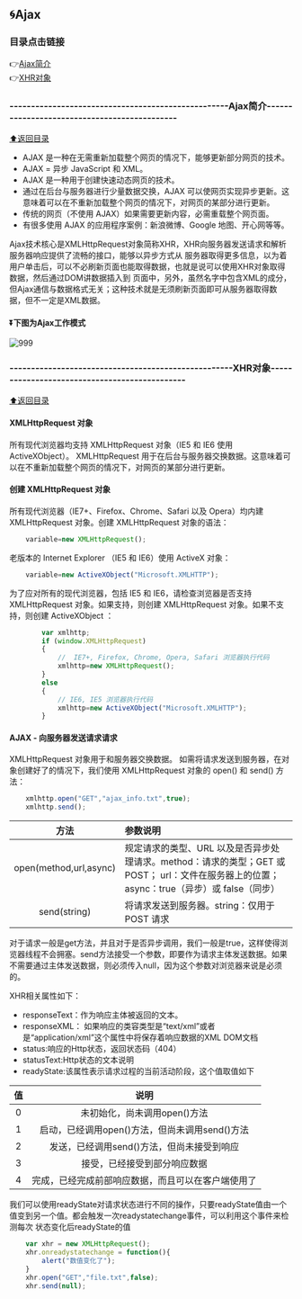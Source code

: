 ## :cyclone:Ajax ##

<p id="title"></p>

### 目录点击链接 ###
:point_right:<a href="#one" >Ajax简介<a><br>
:point_right:<a href="#two" >XHR对象<a><br>

<p id = "one"></p>

### ---------------------------------------------------Ajax简介--------------------------------------------- ###

<a href="#title">:arrow_up:返回目录</a>
* AJAX 是一种在无需重新加载整个网页的情况下，能够更新部分网页的技术。
* AJAX = 异步 JavaScript 和 XML。
* AJAX 是一种用于创建快速动态网页的技术。
* 通过在后台与服务器进行少量数据交换，AJAX 可以使网页实现异步更新。这意味着可以在不重新加载整个网页的情况下，对网页的某部分进行更新。
* 传统的网页（不使用 AJAX）如果需要更新内容，必需重载整个网页面。
* 有很多使用 AJAX 的应用程序案例：新浪微博、Google 地图、开心网等等。

Ajax技术核心是XMLHttpRequest对象简称XHR，XHR向服务器发送请求和解析服务器响应提供了流畅的接口，能够以异步方式从
服务器取得更多信息，以为着用户单击后，可以不必刷新页面也能取得数据，也就是说可以使用XHR对象取得数据，然后通过DOM讲数据插入到
页面中，另外，虽然名字中包含XML的成分，但Ajax通信与数据格式无关；这种技术就是无须刷新页面即可从服务器取得数据，但不一定是XML数据。

#### :arrow_double_down:下图为Ajax工作模式 ####

![999](http://www.runoob.com/images/ajax.gif)

<p id = "two"></p>

### ----------------------------------------------------XHR对象---------------------------------------------- ###

<a href="#title">:arrow_up:返回目录</a>
#### XMLHttpRequest 对象 ####
所有现代浏览器均支持 XMLHttpRequest 对象（IE5 和 IE6 使用 ActiveXObject）。
XMLHttpRequest 用于在后台与服务器交换数据。这意味着可以在不重新加载整个网页的情况下，对网页的某部分进行更新。
#### 创建 XMLHttpRequest 对象 ####
所有现代浏览器（IE7+、Firefox、Chrome、Safari 以及 Opera）均内建 XMLHttpRequest 对象。创建 XMLHttpRequest 对象的语法：

```JavaScript
    variable=new XMLHttpRequest();
```
老版本的 Internet Explorer （IE5 和 IE6）使用 ActiveX 对象：

```JavaScript
    variable=new ActiveXObject("Microsoft.XMLHTTP");
```
为了应对所有的现代浏览器，包括 IE5 和 IE6，请检查浏览器是否支持 XMLHttpRequest 对象。如果支持，则创建 XMLHttpRequest 对象。如果不支持，则创建 ActiveXObject ：
```JavaScript
        var xmlhttp;
        if (window.XMLHttpRequest)
        {
            //  IE7+, Firefox, Chrome, Opera, Safari 浏览器执行代码
            xmlhttp=new XMLHttpRequest();
        }
        else
        {
            // IE6, IE5 浏览器执行代码
            xmlhttp=new ActiveXObject("Microsoft.XMLHTTP");
        }
```
#### AJAX - 向服务器发送请求请求 ####
XMLHttpRequest 对象用于和服务器交换数据。
如需将请求发送到服务器，在对象创建好了的情况下，我们使用 XMLHttpRequest 对象的 open() 和 send() 方法：

```JavaScript
    xmlhttp.open("GET","ajax_info.txt",true);
    xmlhttp.send();
```

|方法|参数说明|
|:---:|:----|
|open(method,url,async)|规定请求的类型、URL 以及是否异步处理请求。method：请求的类型；GET 或 POST； url：文件在服务器上的位置；  async：true（异步）或 false（同步）|
|send(string)|将请求发送到服务器。string：仅用于 POST 请求|

对于请求一般是get方法，并且对于是否异步调用，我们一般是true，这样使得浏览器线程不会拥塞。send方法接受一个参数，即要作为请求主体发送数据。如果不需要通过主体发送数据，则必须传入null，因为这个参数对浏览器来说是必须的。

XHR相关属性如下：
* responseText：作为响应主体被返回的文本。
* responseXML： 如果响应的类容类型是“text/xml”或者是“application/xml”这个属性中将保存着响应数据的XML DOM文档
* status:响应的Http状态，返回状态码（404）
* statusText:Http状态的文本说明
* readyState:该属性表示请求过程的当前活动阶段，这个值取值如下

|值|说明|
|:--:|:---:|
|0|未初始化，尚未调用open()方法|
|1|启动，已经调用open()方法，但尚未调用send()方法|
|2|发送，已经调用send()方法，但尚未接受到响应|
|3|接受，已经接受到部分响应数据|
|4|完成，已经完成前部响应数据，而且可以在客户端使用了|

我们可以使用readyState对请求状态进行不同的操作，只要readyState值由一个值变到另一个值。都会触发一次readystatechange事件，可以利用这个事件来检测每次
状态变化后readyState的值

```JavaScript
	var xhr = new XMLHttpRequest();
	xhr.onreadystatechange = function(){
		alert("数值变化了");
	}
	xhr.open("GET","file.txt",false);
    xhr.send(null);
 ```
 
